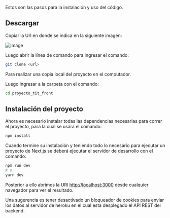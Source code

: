 Estos son las pasos para la instalación y uso del código.

## Descargar

Copiar la Url en donde se indica en la siguiente imagen:

![image](https://user-images.githubusercontent.com/58036212/151187724-e6294586-9ed1-4d4d-9b52-10da1d2047cf.png)

Luego abrir la línea de comando para ingresar el comando:

```bash
git clone <url>
```

Para realizar una copia local del proyecto en el computador.

Luego ingresar a la carpeta con el comando:

```bash
cd proyecto_tit_front
```

## Instalación del proyecto

Ahora es necesario instalar todas las dependencias necesarias para correr el proyecto, para la cual se usara el comando:

```bash
npm install
```

Cuando termine su instalación y teniendo todo lo necesario para ejecutar un proyecto de Next.js se deberá ejecutar el servidor de desarrollo con el comando:

```bash
npm run dev
# o
yarn dev
```

Posterior a ello abrimos la URl [http://localhost:3000](http://localhost:3000) desde cualquier navegador para ver el resultado. 

Una sugerencia es tener desactivado un bloqueador de cookies para enviar los datos al servidor de heroku en el cual esta desplegado el API REST del backend.
